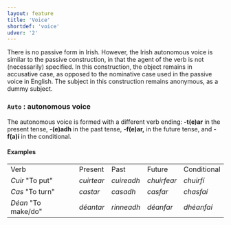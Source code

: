 ```yaml
---
layout: feature
title: 'Voice'
shortdef: 'voice'
udver: '2'
---
```


There is no passive form in Irish. However, the Irish autonomous voice is similar to the passive construction, in that the agent of the verb is not (necessarily) specified. In this construction, the object remains in accusative case, as opposed to the nominative case used in the passive voice in English. The subject in this construction remains anonymous, as a dummy subject.

### `Auto` : autonomous voice

The autonomous voice is formed with a different verb ending: <b>-t(e)ar</b> in the present tense, <b>-(e)adh</b> in the past tense, <b>-f(e)ar,</b> in the future tense, and <b>-f(a)í</b> in the conditional.

#### Examples

<table>
<tr><td>Verb</td><td>Present</td><td>Past</td><td>Future</td><td>Conditional</td></tr>
<tr><td><em>Cuir</em> "To put"</td>
<td><em>cuirtear</em></td>
<td><em>cuireadh</em></td>
<td><em>chuirfear</em></td>
<td><em>chuirfí</em></td></tr>
<tr><td><em>Cas</em> "To turn"</td>
<td><em>castar</em></td>
<td><em>casadh</em></td>
<td><em>casfar</em></td>
<td><em>chasfaí</em></td></tr>
<tr><td><em>Déan</em> "To make/do"</td>
<td><em>déantar</em></td>
<td><em>rinneadh</em></td>
<td><em>déanfar</em></td>
<td><em>dhéanfaí</em></td></tr>
</table>
<!-- Interlanguage links updated Út zář 29 20:23:14 CEST 2020 -->
